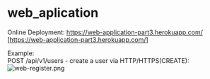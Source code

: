 # web_aplication  
  
Online Deployment: https://web-application-part3.herokuapp.com/ [https://web-application-part3.herokuapp.com/]  
  
Example:  
POST /api/v1/users - create a user via HTTP/HTTPS(CREATE):  
![web-register.png](/result2/web-register.png "create a user via HTTP/HTTPS")  
